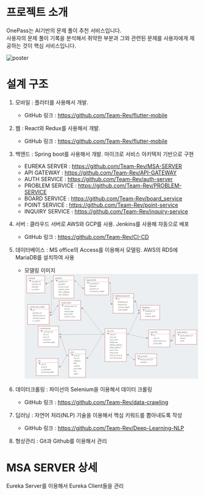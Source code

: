 # 프로젝트 소개
OnePass는 AI기반의 문제 풀이 추천 서비스입니다. <br/>
사용자의 문제 풀이 기록을 분석해서 취약한 부분과 그와 관련된 문제를 사용자에게 제공하는 것이 핵심 서비스입니다.<br/>

![poster](https://user-images.githubusercontent.com/46162801/146664240-2fbfc534-fb60-4149-9aa9-751193d4b617.jpg)

# 설계 구조

1. 모바일 : 플러터를 사용해서 개발.
    * GitHub 링크 : <https://github.com/Team-Rev/flutter-mobile>
    
2. 웹 : React와 Redux를 사용해서 개발. 
    * GitHub 링크 : <https://github.com/Team-Rev/flutter-mobile>
    
3. 백엔드 : Spring boot를 사용해서 개발. 마이크로 서비스 아키텍처 기반으로 구현
    * EUREKA SERVER : <https://github.com/Team-Rev/MSA-SERVER>
    * API GATEWAY : <https://github.com/Team-Rev/API-GATEWAY>
    * AUTH SERVICE : <https://github.com/Team-Rev/auth-server>
    * PROBLEM SERVICE : <https://github.com/Team-Rev/PROBLEM-SERVICE>
    * BOARD SERVICE : <https://github.com/Team-Rev/board_service>
    * POINT SERVICE : <https://github.com/Team-Rev/point-service>
    * INQUIRY SERVICE : <https://github.com/Team-Rev/inquiry-service>
    
4. 서버 : 클라우드 서버로 AWS와 GCP를 사용. Jenkins를 사용해 자동으로 배포
    * GitHub 링크 : <https://github.com/Team-Rev/CI-CD>
    
5. 데이터베이스 : MS office의 Access를 이용해서 모델링. AWS의 RDS에 MariaDB를 설치하여 사용<br/>
    * 모델링 이미지 ![modeling](./modeling.png "데이터 모델링 이미지")

6. 데이터크롤링 : 파이선의 Selenium을 이용해서 데이터 크롤링
    * GitHub 링크 : <https://github.com/Team-Rev/data-crawling>

7. 딥러닝 : 자연어 처리(NLP) 기술을 이용해서 핵심 키워드를 뽑아내도록 작성
    * GitHub 링크 : <https://github.com/Team-Rev/Deep-Learning-NLP>
    
8. 형상관리 : Git과 Github를 이용해서 관리

# MSA SERVER 상세
Eureka Server를 이용해서 Eureka Client들을 관리
